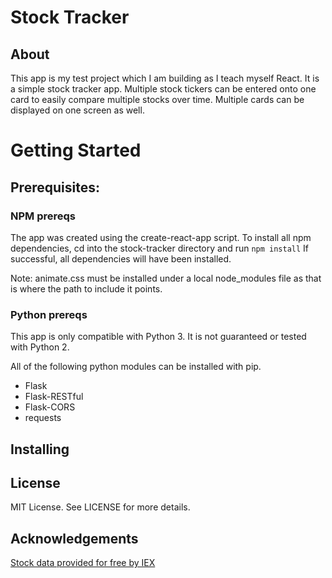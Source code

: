 # Stock Tracker

## About

This app is my test project which I am building as I teach myself React.
It is a simple stock tracker app. Multiple stock tickers can be entered
onto one card to easily compare multiple stocks over time. Multiple
cards can be displayed on one screen as well.

# Getting Started

## Prerequisites:

### NPM prereqs

The app was created using the create-react-app script. To install all
npm dependencies, cd into the stock-tracker directory and run
`npm install`
If successful, all dependencies will have been installed.

Note: animate.css must be installed under a local node_modules file
as that is where the path to include it points. 

### Python prereqs

This app is only compatible with Python 3. It is not guaranteed or
tested with Python 2.

All of the following python modules can be installed with pip.

* Flask
* Flask-RESTful
* Flask-CORS
* requests

## Installing

## License

MIT License. See LICENSE for more details.

## Acknowledgements

[Stock data provided for free by IEX](https://iextrading.com/api-exhibit-a)
